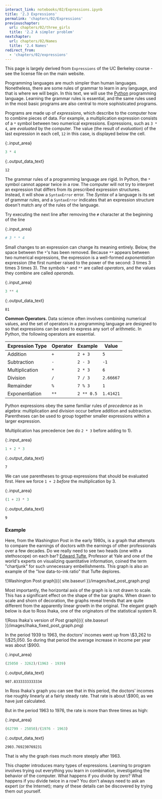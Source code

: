 ```yaml
---
interact_link: notebooks/02/Expressions.ipynb
title: '2.3 Expressions'
permalink: 'chapters/02/Expressions'
previouschapter:
  url: chapters/02/three_girls
  title: '2.2 A simpler problem'
nextchapter:
  url: chapters/02/Names
  title: '2.4 Names'
redirect_from:
  - 'chapters/02/expressions'
---
```


<div class="note">
    <p>
    This page is largely derived from <code>Expressions</code> of the UC
    Berkeley course - see the license file on the main website.
    </p>
</div>

Programming languages are much simpler than human languages. Nonetheless,
there are some rules of grammar to learn in any language, and that is where we
will begin. In this text, we will use the [Python](https://www.python.org/)
programming language. Learning the grammar rules is essential, and the same
rules used in the most basic programs are also central to more sophisticated
programs.

Programs are made up of *expressions*, which describe to the computer how to
combine pieces of data. For example, a multiplication expression consists of a
`*` symbol between two numerical expressions. Expressions, such as `3 * 4`,
are *evaluated* by the computer. The value (the result of *evaluation*) of the
last expression in each cell, `12` in this case, is displayed below the cell.



{:.input_area}
```python
3 * 4
```





{:.output_data_text}
```
12
```



The grammar rules of a programming language are rigid. In Python, the `*`
symbol cannot appear twice in a row. The computer will not try to interpret an
expression that differs from its prescribed expression structures. Instead, it
will show a `SyntaxError` error. The *Syntax* of a language is its set of
grammar rules, and a `SyntaxError` indicates that an expression structure
doesn't match any of the rules of the language.

Try executing the next line after removing the `#` character at the beginning
of the line



{:.input_area}
```python
# 3 * * 4
```


Small changes to an expression can change its meaning entirely. Below, the
space between the `*`'s has been removed. Because `**` appears between two
numerical expressions, the expression is a well-formed *exponentiation*
expression (the first number raised to the power of the second: 3 times 3
times 3 times 3). The symbols `*` and `**` are called *operators*, and the
values they combine are called *operands*.



{:.input_area}
```python
3 ** 4
```





{:.output_data_text}
```
81
```



**Common Operators.** Data science often involves combining numerical values,
and the set of operators in a programming language are designed to so that
expressions can be used to express any sort of arithmetic. In Python, the
following operators are essential.

| Expression Type | Operator | Example    | Value     |
|-----------------|----------|------------|-----------|
| Addition        | `+`      | `2 + 3`    | `5`       |
| Subtraction     | `-`      | `2 - 3`    | `-1`      |
| Multiplication  | `*`      | `2 * 3`    | `6`       |
| Division        | `/`      | `7 / 3`    | `2.66667` |
| Remainder       | `%`      | `7 % 3`    | `1`       |
| Exponentiation  | `**`     | `2 ** 0.5` | `1.41421` |

Python expressions obey the same familiar rules of *precedence* as in algebra:
multiplication and division occur before addition and subtraction. Parentheses
can be used to group together smaller expressions within a larger expression.

Multiplication has precedence (we do `2 * 3` before adding to 1).



{:.input_area}
```python
1 + 2 * 3
```





{:.output_data_text}
```
7
```



We can use parentheses to group expressions that should be evaluated first.
Here we force `1 + 2` *before* the multiplication by 3.



{:.input_area}
```python
(1 + 2) * 3
```





{:.output_data_text}
```
9
```



### Example

Here, from the Washington Post in the early 1980s, is a graph that attempts to
compare the earnings of doctors with the earnings of other professionals over
a few decades. Do we really need to see two heads (one with a stethoscope) on
each bar? [Edward Tufte](https://en.wikipedia.org/wiki/Edward_Tufte),
Professor at Yale and one of the world's experts on visualizing quantitative
information, coined the term "chartjunk" for such unnecessary embellishments.
This graph is also an example of the "low data-to-ink ratio" that Tufte
deplores.

![Washington Post graph]({{ site.baseurl }}/images/bad_post_graph.png)

Most importantly, the horizontal axis of the graph is is not drawn to scale.
This has a significant effect on the shape of the bar graphs. When drawn to
scale and shorn of decoration, the graphs reveal trends that are quite
different from the apparently linear growth in the original. The elegant graph
below is due to Ross Ihaka, one of the originators of the statistical system
R.

![Ross Ihaka's version of Post graph]({{ site.baseurl }}/images/ihaka_fixed_post_graph.png)

In the period 1939 to 1963, the doctors' incomes went up from \\$3,262 to
\\$25,050. So during that period the average increase in income per year was
about \\$900.



{:.input_area}
```python
(25050 - 3262)/(1963 - 1939)
```





{:.output_data_text}
```
907.8333333333334
```



In Ross Ihaka's graph you can see that in this period, the doctors' incomes
rise roughly linearly at a fairly steady rate. That rate is about \\$900, as we
have just calculated.

But in the period 1963 to 1976, the rate is more than three times as high:



{:.input_area}
```python
(62799 - 25050)/(1976 - 1963)
```





{:.output_data_text}
```
2903.769230769231
```



That is why the graph rises much more steeply after 1963.

This chapter introduces many types of expressions. Learning to program
involves trying out everything you learn in combination, investigating the
behavior of the computer. What happens if you divide by zero? What happens if
you divide twice in a row? You don't always need to ask an expert (or the
Internet); many of these details can be discovered by trying them out
yourself.
